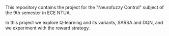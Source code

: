 This repository contains the project for the "Neurofuzzy Control" subject of the 9th semester in ECE NTUA.

In this project we explore Q-learning and its variants, SARSA and DQN, and we experiment with the reward strategy.
